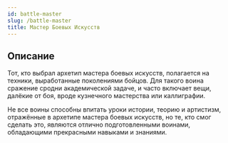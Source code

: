 ```yaml
---
id: battle-master
slug: /battle-master
title: Мастер Боевых Искусств
---
```

## Описание
Тот, кто выбрал архетип мастера боевых искусств, полагается на техники, выработанные поколениями бойцов. Для такого воина сражение сродни академической задаче, и часто включает вещи, далёкие от боя, вроде кузнечного мастерства или каллиграфии.

Не все воины способны впитать уроки истории, теорию и артистизм, отражённые в архетипе мастера боевых искусств, но те, кто смог сделать это, являются отлично подготовленными воинами, обладающими прекрасными навыками и знаниями.